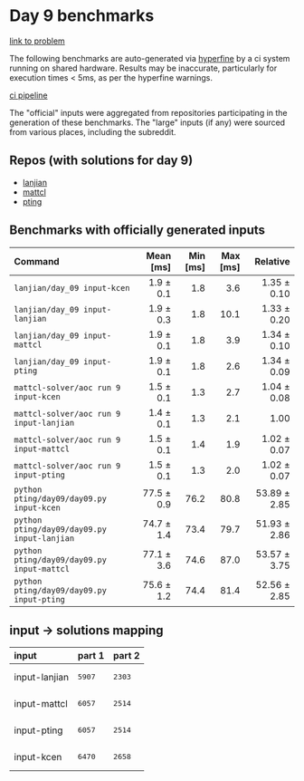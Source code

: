 # Day 9 benchmarks

[link to problem](http://adventofcode.com/2022/day/9)

The following benchmarks are auto-generated via [hyperfine](https://github.com/sharkdp/hyperfine) by a ci system running on shared hardware. Results may be inaccurate, particularly for execution times < 5ms, as per the hyperfine warnings.

[ci pipeline](http://ci.papercode.net:8080/teams/aoc2022/pipelines/aoc-compare-2022)

The "official" inputs were aggregated from repositories participating in the generation of these benchmarks. The "large" inputs (if any) were sourced from various places, including the subreddit.

## Repos (with solutions for day 9)


- [lanjian](https://github.com/LanJian/aoc-2022)
- [mattcl](https://github.com/mattcl/aoc2022)
- [pting](https://github.com/pting/aoc2022)

## Benchmarks with officially generated inputs
| Command | Mean [ms] | Min [ms] | Max [ms] | Relative |
|:---|---:|---:|---:|---:|
| `lanjian/day_09 input-kcen` | 1.9 ± 0.1 | 1.8 | 3.6 | 1.35 ± 0.10 |
| `lanjian/day_09 input-lanjian` | 1.9 ± 0.3 | 1.8 | 10.1 | 1.33 ± 0.20 |
| `lanjian/day_09 input-mattcl` | 1.9 ± 0.1 | 1.8 | 3.9 | 1.34 ± 0.10 |
| `lanjian/day_09 input-pting` | 1.9 ± 0.1 | 1.8 | 2.6 | 1.34 ± 0.09 |
| `mattcl-solver/aoc run 9 input-kcen` | 1.5 ± 0.1 | 1.3 | 2.7 | 1.04 ± 0.08 |
| `mattcl-solver/aoc run 9 input-lanjian` | 1.4 ± 0.1 | 1.3 | 2.1 | 1.00 |
| `mattcl-solver/aoc run 9 input-mattcl` | 1.5 ± 0.1 | 1.4 | 1.9 | 1.02 ± 0.07 |
| `mattcl-solver/aoc run 9 input-pting` | 1.5 ± 0.1 | 1.3 | 2.0 | 1.02 ± 0.07 |
| `python pting/day09/day09.py input-kcen` | 77.5 ± 0.9 | 76.2 | 80.8 | 53.89 ± 2.85 |
| `python pting/day09/day09.py input-lanjian` | 74.7 ± 1.4 | 73.4 | 79.7 | 51.93 ± 2.86 |
| `python pting/day09/day09.py input-mattcl` | 77.1 ± 3.6 | 74.6 | 87.0 | 53.57 ± 3.75 |
| `python pting/day09/day09.py input-pting` | 75.6 ± 1.2 | 74.4 | 81.4 | 52.56 ± 2.85 |

## input -> solutions mapping
|input|part 1|part 2|
|:---|:---|:---|
|input-lanjian|<pre>5907</pre>|<pre>2303</pre>|
|input-mattcl|<pre>6057</pre>|<pre>2514</pre>|
|input-pting|<pre>6057</pre>|<pre>2514</pre>|
|input-kcen|<pre>6470</pre>|<pre>2658</pre>|
